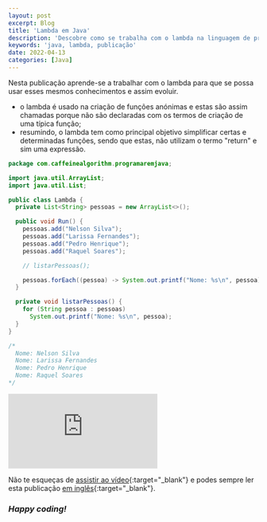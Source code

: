 ```yaml
---
layout: post
excerpt: Blog
title: 'Lambda em Java'
description: 'Descobre como se trabalha com o lambda na linguagem de programação Java. Obtém respostas às tuas dúvidas com a teoria e os exemplos apresentados.'
keywords: 'java, lambda, publicação'
date: 2022-04-13
categories: [Java]
---
```


Nesta publicação aprende-se a trabalhar com o lambda para que se possa usar esses mesmos conhecimentos e assim evoluir.

- o lambda é usado na criação de funções anónimas e estas são assim chamadas porque não são declaradas com os termos de criação de uma típica função;
- resumindo, o lambda tem como principal objetivo simplificar certas e determinadas funções, sendo que estas, não utilizam o termo "return" e sim uma expressão.

```java
package com.caffeinealgorithm.programaremjava;

import java.util.ArrayList;
import java.util.List;

public class Lambda {
  private List<String> pessoas = new ArrayList<>();

  public void Run() {
    pessoas.add("Nelson Silva");
    pessoas.add("Larissa Fernandes");
    pessoas.add("Pedro Henrique");
    pessoas.add("Raquel Soares");

    // listarPessoas();

    pessoas.forEach((pessoa) -> System.out.printf("Nome: %s\n", pessoa));
  }

  private void listarPessoas() {
    for (String pessoa : pessoas)
      System.out.printf("Nome: %s\n", pessoa);
  }
}

/*
  Nome: Nelson Silva
  Nome: Larissa Fernandes
  Nome: Pedro Henrique
  Nome: Raquel Soares
*/
```

<div class="video-container">
  <iframe src="https://www.youtube.com/embed/Xh95YJxeAnI" frameborder="0" allowfullscreen></iframe>
</div>

Não te esqueças de [assistir ao vídeo](https://youtu.be/Xh95YJxeAnI){:target="\_blank"} e podes sempre ler esta publicação [em inglês](https://nelsonsilvadev.com/blog/20220413/lambda-in-java/){:target="\_blank"}.

### _Happy coding!_
